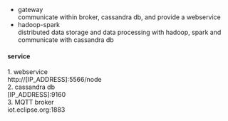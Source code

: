 - gateway <br/>
communicate within broker, cassandra db, and provide a webservice <br/>
- hadoop-spark <br/>
distributed data storage and data processing with hadoop, spark and communicate with cassandra db <br/>
<h4> service </h4>
1. webservice<br/>
http://[IP_ADDRESS]:5566/node<br/>
2. cassandra db<br/>
[IP_ADDRESS]:9160 <br/>
3. MQTT broker <br/>
iot.eclipse.org:1883

